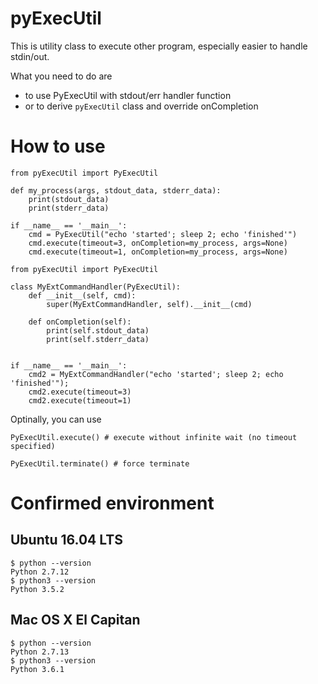 # pyExecUtil

This is utility class to execute other program, especially easier to handle stdin/out.

What you need to do are
 * to use PyExecUtil with stdout/err handler function
 * or to derive ```pyExecUtil``` class and override onCompletion

# How to use

```
from pyExecUtil import PyExecUtil

def my_process(args, stdout_data, stderr_data):
	print(stdout_data)
	print(stderr_data)

if __name__ == '__main__':
	cmd = PyExecUtil("echo 'started'; sleep 2; echo 'finished'")
	cmd.execute(timeout=3, onCompletion=my_process, args=None)
	cmd.execute(timeout=1, onCompletion=my_process, args=None)
```

```
from pyExecUtil import PyExecUtil

class MyExtCommandHandler(PyExecUtil):
	def __init__(self, cmd):
		super(MyExtCommandHandler, self).__init__(cmd)

	def onCompletion(self):
		print(self.stdout_data)
		print(self.stderr_data)


if __name__ == '__main__':
	cmd2 = MyExtCommandHandler("echo 'started'; sleep 2; echo 'finished'");
	cmd2.execute(timeout=3)
	cmd2.execute(timeout=1)
```

Optinally, you can use

```
PyExecUtil.execute() # execute without infinite wait (no timeout specified)
```

```
PyExecUtil.terminate() # force terminate
```


# Confirmed environment

## Ubuntu 16.04 LTS

```
$ python --version
Python 2.7.12
$ python3 --version
Python 3.5.2
```

## Mac OS X El Capitan

```
$ python --version
Python 2.7.13
$ python3 --version
Python 3.6.1
```
